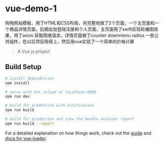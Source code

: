 # vue-demo-1
购物网站模板，用了HTML和CSS布局，共完整地做了2个页面，一个主页面和一个商品详情页面，后期会加登陆注册和个人页面，主页面用了swift实现轮播图效果，用了axios 获取网络请求，详情页面做了counter downmenu radios 一些公共组件，在以后项目用得上，然后用vue实现了一个简单的价格计算
> A Vue.js project

## Build Setup

``` bash
# install dependencies
npm install

# serve with hot reload at localhost:8080
npm run dev

# build for production with minification
npm run build

# build for production and view the bundle analyzer report
npm run build --report
```

For a detailed explanation on how things work, check out the [guide](http://vuejs-templates.github.io/webpack/) and [docs for vue-loader](http://vuejs.github.io/vue-loader).
